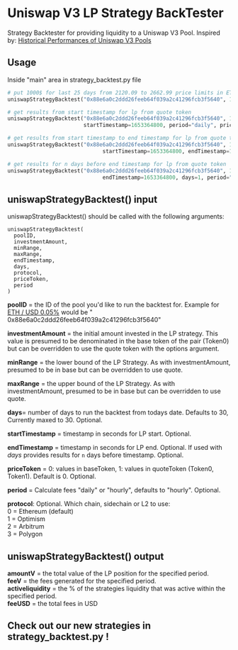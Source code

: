 # Uniswap V3 LP Strategy BackTester

Strategy Backtester for providing liquidity to a Uniswap V3 Pool. Inspired by:
[Historical Performances of Uniswap V3 Pools](https://defi-lab.medium.com/historical-performances-of-uniswap-l3-pools-2de713f7c70f)

## Usage

Inside "main" area in strategy_backtest.py file

```python
# put 1000$ for last 25 days from 2120.09 to 2662.99 price limits in ETH / USD 0.05% pool
uniswapStrategyBacktest("0x88e6a0c2ddd26feeb64f039a2c41296fcb3f5640", 1000, 2120.09, 2662.99, days=25, period="daily")

# get results from start timestamp for lp from quote token 
uniswapStrategyBacktest("0x88e6a0c2ddd26feeb64f039a2c41296fcb3f5640", 1, 1 / 2662.99, 1 / 2120.09,
                        startTimestamp=1653364800, period="daily", priceToken=1)

# get results from start timestamp to end timestamp for lp from quote token 
uniswapStrategyBacktest("0x88e6a0c2ddd26feeb64f039a2c41296fcb3f5640", 1, 1 / 2662.99, 1 / 2120.09,
                              startTimestamp=1653364800, endTimestamp=1653374800, period="daily", priceToken=1)

# get results for n days before end timestamp for lp from quote token 
uniswapStrategyBacktest("0x88e6a0c2ddd26feeb64f039a2c41296fcb3f5640", 1, 1 / 2662.99, 1 / 2120.09,
                              endTimestamp=1653364800, days=1, period="daily", priceToken=1)
```

## **uniswapStrategyBacktest() input**

uniswapStrategyBacktest() should be called with the following arguments:

```
uniswapStrategyBacktest(    
  poolID,    
  investmentAmount,    
  minRange,    
  maxRange,    
  endTimestamp,
  days,
  protocol,
  priceToken,
  period
)
```

**poolID** = the ID of the pool you'd like to run the backtest for. Example
for [ETH / USD 0.05%](https://info.uniswap.org/#/pools/0x88e6a0c2ddd26feeb64f039a2c41296fcb3f5640) would be "
0x88e6a0c2ddd26feeb64f039a2c41296fcb3f5640"

**investmentAmount** = the initial amount invested in the LP strategy. This value is presumed to be denominated in the
base token of the pair (Token0) but can be overridden to use the quote token with the options argument.

**minRange** = the lower bound of the LP Strategy. As with investmentAmount, presumed to be in base but can be
overridden to use quote.

**maxRange** = the upper bound of the LP Strategy. As with investmentAmount, presumed to be in base but can be
overridden to use quote.

**days**= number of days to run the backtest from todays date. Defaults to 30, Currently maxed to 30. Optional. 

**startTimestamp** = timestamp in seconds for LP start. Optional.     

**endTimestamp** = timestamp in seconds for LP end. Optional. If used with *days* provides results for `n` days before
timestamp. Optional.

**priceToken** = 0: values in baseToken, 1: values in quoteToken (Token0, Token1). Default is 0. Optional.

**period** = Calculate fees "daily" or "hourly", defaults to "hourly". Optional.

**protocol**: Optional. Which chain, sidechain or L2 to use:  
0 = Ethereum (default)    
1 = Optimism    
2 = Arbitrum   
3 = Polygon

## **uniswapStrategyBacktest() output**

**amountV** = the total value of the LP position for the specified period.    
**feeV** = the fees generated for the specified period.    
**activeliquidity** = the % of the strategies liquidity that was active within the specified period.    
**feeUSD** = the total fees in USD   

## **Check out our new strategies in strategy_backtest.py !**
  



